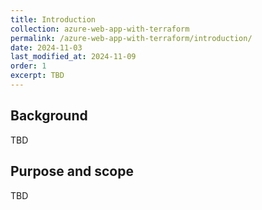 ```yaml
---
title: Introduction
collection: azure-web-app-with-terraform
permalink: /azure-web-app-with-terraform/introduction/
date: 2024-11-03
last_modified_at: 2024-11-09
order: 1
excerpt: TBD
---
```


## Background

TBD

## Purpose and scope

TBD
